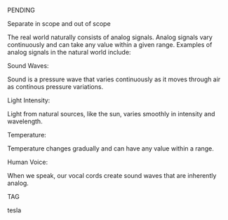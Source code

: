 PENDING

Separate in scope and out of scope

The real world naturally consists of analog signals. Analog signals vary continuously and can take any value within a given range. Examples of analog signals in the natural world include:

Sound Waves:

Sound is a pressure wave that varies continuously as it moves through air as continous pressure variations.

Light Intensity:

Light from natural sources, like the sun, varies smoothly in intensity and wavelength.

Temperature:

Temperature changes gradually and can have any value within a range.

Human Voice:

When we speak, our vocal cords create sound waves that are inherently analog.

TAG

tesla
